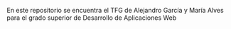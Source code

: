 En este repositorio se encuentra el TFG de Alejandro García y María Alves para el grado superior de Desarrollo de Aplicaciones Web
